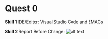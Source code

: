# Quest 0
**Skill 1**
IDE/Editor: Visual Studio Code and EMACs

**Skill 2**
Report Before Change:
![alt text](https://user-images.githubusercontent.com/55998621/92247287-00d94c00-ee95-11ea-89dd-cda2a99e2c4e.png)